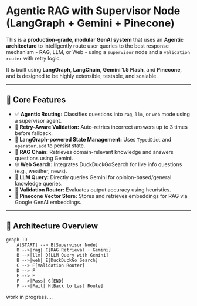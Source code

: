 # Agentic RAG with Supervisor Node (LangGraph + Gemini + Pinecone)

This is a **production-grade, modular GenAI system** that uses an **Agentic architecture** to intelligently route user queries to the best response mechanism - RAG, LLM, or Web - using a `supervisor` node and a `validation router` with retry logic. 

It is built using **LangGraph**, **LangChain**, **Gemini 1.5 Flash**, and **Pinecone**, and is designed to be highly extensible, testable, and scalable.

---

## 🚀 Core Features

- ✅ **Agentic Routing:** Classifies questions into `rag`, `llm`, or `web` mode using a supervisor agent.
- 🔄 **Retry-Aware Validation:** Auto-retries incorrect answers up to 3 times before fallback.
- 🧠 **LangGraph-powered State Management:** Uses `TypedDict` and `operator.add` to persist state.
- 📄 **RAG Chain:** Retrieves domain-relevant knowledge and answers questions using Gemini.
- 🌐 **Web Search:** Integrates DuckDuckGoSearch for live info questions (e.g., weather, news).
- 🤖 **LLM Query:** Directly queries Gemini for opinion-based/general knowledge queries.
- 🧪 **Validation Router:** Evaluates output accuracy using heuristics.
- 💾 **Pinecone Vector Store:** Stores and retrieves embeddings for RAG via Google GenAI embeddings.

---

## 🧱 Architecture Overview

```mermaid
graph TD
    A[START] --> B[Supervisor Node]
    B -->|rag| C[RAG Retrieval + Gemini]
    B -->|llm| D[LLM Query with Gemini]
    B -->|web| E[DuckDuckGo Search]
    C --> F[Validation Router]
    D --> F
    E --> F
    F -->|Pass| G[END]
    F -->|Fail| H[Back to Last Route]
```

work in progress....